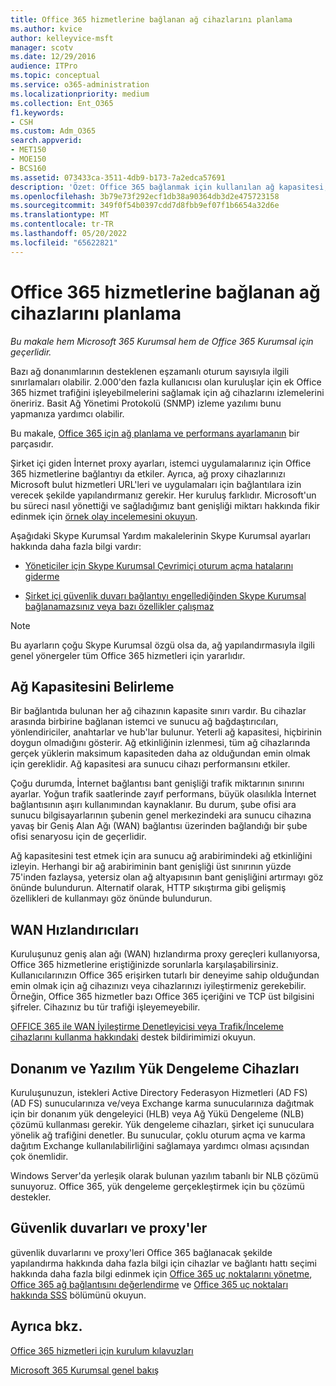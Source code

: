 ```yaml
---
title: Office 365 hizmetlerine bağlanan ağ cihazlarını planlama
ms.author: kvice
author: kelleyvice-msft
manager: scotv
ms.date: 12/29/2016
audience: ITPro
ms.topic: conceptual
ms.service: o365-administration
ms.localizationpriority: medium
ms.collection: Ent_O365
f1.keywords:
- CSH
ms.custom: Adm_O365
search.appverid:
- MET150
- MOE150
- BCS160
ms.assetid: 073433ca-3511-4db9-b173-7a2edca57691
description: 'Özet: Office 365 bağlanmak için kullanılan ağ kapasitesi, WAN hızlandırıcıları ve yük dengeleme cihazlarıyla ilgili dikkat edilmesi gereken noktaları açıklar.'
ms.openlocfilehash: 3b79e73f292ecf1db38a90364db3d2e475723158
ms.sourcegitcommit: 349f0f54b0397cdd7d8fbb9ef07f1b6654a32d6e
ms.translationtype: MT
ms.contentlocale: tr-TR
ms.lasthandoff: 05/20/2022
ms.locfileid: "65622821"
---
```

# <a name="plan-for-network-devices-that-connect-to-office-365-services"></a>Office 365 hizmetlerine bağlanan ağ cihazlarını planlama

*Bu makale hem Microsoft 365 Kurumsal hem de Office 365 Kurumsal için geçerlidir.*
  
Bazı ağ donanımlarının desteklenen eşzamanlı oturum sayısıyla ilgili sınırlamaları olabilir. 2.000'den fazla kullanıcısı olan kuruluşlar için ek Office 365 hizmet trafiğini işleyebilmelerini sağlamak için ağ cihazlarını izlemelerini öneririz. Basit Ağ Yönetimi Protokolü (SNMP) izleme yazılımı bunu yapmanıza yardımcı olabilir.

Bu makale, [Office 365 için ağ planlama ve performans ayarlamanın](./network-planning-and-performance.md) bir parçasıdır.

Şirket içi giden İnternet proxy ayarları, istemci uygulamalarınız için Office 365 hizmetlerine bağlantıyı da etkiler. Ayrıca, ağ proxy cihazlarınızı Microsoft bulut hizmetleri URL'leri ve uygulamaları için bağlantılara izin verecek şekilde yapılandırmanız gerekir. Her kuruluş farklıdır. Microsoft'un bu süreci nasıl yönettiği ve sağladığımız bant genişliği miktarı hakkında fikir edinmek için [örnek olay incelemesini okuyun](https://www.microsoft.com/itshowcase/Article/Content/631/Optimizing-network-performance-for-Microsoft-Office-365).
  
Aşağıdaki Skype Kurumsal Yardım makalelerinin Skype Kurumsal ayarları hakkında daha fazla bilgi vardır:
  
- [Yöneticiler için Skype Kurumsal Çevrimiçi oturum açma hatalarını giderme](/skypeforbusiness/set-up-skype-for-business-online/troubleshooting-sign-in-errors-for-admins)

- [Şirket içi güvenlik duvarı bağlantıyı engellediğinden Skype Kurumsal bağlanamazsınız veya bazı özellikler çalışmaz](https://go.microsoft.com/fwlink/p/?LinkID=243625)

> [!NOTE]
> Bu ayarların çoğu Skype Kurumsal özgü olsa da, ağ yapılandırmasıyla ilgili genel yönergeler tüm Office 365 hizmetleri için yararlıdır.
  
## <a name="determining-network-capacity"></a>Ağ Kapasitesini Belirleme

Bir bağlantıda bulunan her ağ cihazının kapasite sınırı vardır. Bu cihazlar arasında birbirine bağlanan istemci ve sunucu ağ bağdaştırıcıları, yönlendiriciler, anahtarlar ve hub'lar bulunur. Yeterli ağ kapasitesi, hiçbirinin doygun olmadığını gösterir. Ağ etkinliğinin izlenmesi, tüm ağ cihazlarında gerçek yüklerin maksimum kapasiteden daha az olduğundan emin olmak için gereklidir. Ağ kapasitesi ara sunucu cihazı performansını etkiler.
  
Çoğu durumda, İnternet bağlantısı bant genişliği trafik miktarının sınırını ayarlar. Yoğun trafik saatlerinde zayıf performans, büyük olasılıkla İnternet bağlantısının aşırı kullanımından kaynaklanır. Bu durum, şube ofisi ara sunucu bilgisayarlarının şubenin genel merkezindeki ara sunucu cihazına yavaş bir Geniş Alan Ağı (WAN) bağlantısı üzerinden bağlandığı bir şube ofisi senaryosu için de geçerlidir.
  
Ağ kapasitesini test etmek için ara sunucu ağ arabirimindeki ağ etkinliğini izleyin. Herhangi bir ağ arabiriminin bant genişliği üst sınırının yüzde 75'inden fazlaysa, yetersiz olan ağ altyapısının bant genişliğini artırmayı göz önünde bulundurun. Alternatif olarak, HTTP sıkıştırma gibi gelişmiş özellikleri de kullanmayı göz önünde bulundurun.
  
## <a name="wan-accelerators"></a>WAN Hızlandırıcıları

Kuruluşunuz geniş alan ağı (WAN) hızlandırma proxy gereçleri kullanıyorsa, Office 365 hizmetlerine eriştiğinizde sorunlarla karşılaşabilirsiniz. Kullanıcılarınızın Office 365 erişirken tutarlı bir deneyime sahip olduğundan emin olmak için ağ cihazınızı veya cihazlarınızı iyileştirmeniz gerekebilir. Örneğin, Office 365 hizmetler bazı Office 365 içeriğini ve TCP üst bilgisini şifreler. Cihazınız bu tür trafiği işleyemeyebilir.
  
[OFFICE 365 ile WAN İyileştirme Denetleyicisi veya Trafik/İnceleme cihazlarını kullanma hakkındaki](https://support.microsoft.com/kb/2690045) destek bildirimimizi okuyun.
  
## <a name="hardware-and-software-load-balancing-devices"></a>Donanım ve Yazılım Yük Dengeleme Cihazları

Kuruluşunuzun, istekleri Active Directory Federasyon Hizmetleri (AD FS) (AD FS) sunucularınıza ve/veya Exchange karma sunucularınıza dağıtmak için bir donanım yük dengeleyici (HLB) veya Ağ Yükü Dengeleme (NLB) çözümü kullanması gerekir. Yük dengeleme cihazları, şirket içi sunuculara yönelik ağ trafiğini denetler. Bu sunucular, çoklu oturum açma ve karma dağıtım Exchange kullanılabilirliğini sağlamaya yardımcı olması açısından çok önemlidir.
  
Windows Server'da yerleşik olarak bulunan yazılım tabanlı bir NLB çözümü sunuyoruz. Office 365, yük dengeleme gerçekleştirmek için bu çözümü destekler.
  
## <a name="firewalls-and-proxies"></a>Güvenlik duvarları ve proxy'ler

güvenlik duvarlarını ve proxy'leri Office 365 bağlanacak şekilde yapılandırma hakkında daha fazla bilgi için cihazlar ve bağlantı hattı seçimi hakkında daha fazla bilgi edinmek için [Office 365 uç noktalarını yönetme](https://support.office.com/article/99cab9d4-ef59-4207-9f2b-3728eb46bf9a), [Office 365 ağ bağlantısını değerlendirme](assessing-network-connectivity.md) ve [Office 365 uç noktaları hakkında SSS](https://support.office.com/article/d4088321-1c89-4b96-9c99-54c75cae2e6d) bölümünü okuyun.
  
## <a name="see-also"></a>Ayrıca bkz.

[Office 365 hizmetleri için kurulum kılavuzları](setup-guides-for-microsoft-365.md)

[Microsoft 365 Kurumsal genel bakış](microsoft-365-overview.md)